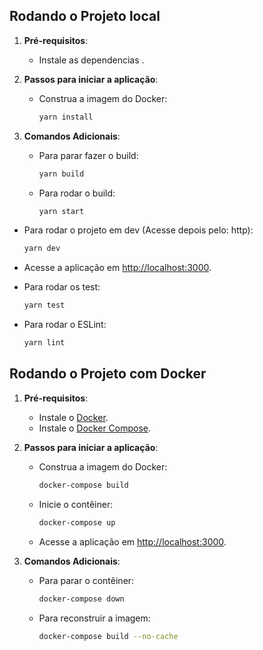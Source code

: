 ## Rodando o Projeto local

1. **Pré-requisitos**:
   - Instale as dependencias .
   
2. **Passos para iniciar a aplicação**:
   - Construa a imagem do Docker:
     ```bash
     yarn install
     ```

3. **Comandos Adicionais**:
   - Para parar fazer o build:
     ```bash
     yarn build
     ```

   - Para rodar o build:
     ```bash
     yarn start
     ```

  - Para rodar o projeto em dev (Acesse depois pelo: http):
    ```bash
    yarn dev
    ``` 

  - Acesse a aplicação em [http://localhost:3000](http://localhost:3000).

  - Para rodar os test:
    ```bash
    yarn test
    ```
  - Para rodar o ESLint:
    ```bash
    yarn lint
    ```


## Rodando o Projeto com Docker

1. **Pré-requisitos**:
   - Instale o [Docker](https://www.docker.com/).
   - Instale o [Docker Compose](https://docs.docker.com/compose/).

2. **Passos para iniciar a aplicação**:
   - Construa a imagem do Docker:
     ```bash
     docker-compose build
     ```
   - Inicie o contêiner:
     ```bash
     docker-compose up
     ```
   - Acesse a aplicação em [http://localhost:3000](http://localhost:3000).

3. **Comandos Adicionais**:
   - Para parar o contêiner:
     ```bash
     docker-compose down
     ```

   - Para reconstruir a imagem:
     ```bash
     docker-compose build --no-cache
     ```